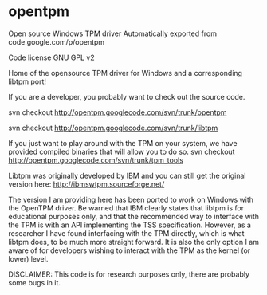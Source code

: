 # opentpm  
Open source Windows TPM driver 
Automatically exported from code.google.com/p/opentpm

Code license
GNU GPL v2 

Home of the opensource TPM driver for Windows and a corresponding libtpm port!

If you are a developer, you probably want to check out the source code.

svn checkout http://opentpm.googlecode.com/svn/trunk/opentpm

svn checkout http://opentpm.googlecode.com/svn/trunk/libtpm

If you just want to play around with the TPM on your system, we have provided compiled binaries that will allow you to do so. svn checkout http://opentpm.googlecode.com/svn/trunk/tpm_tools

Libtpm was originally developed by IBM and you can still get the original version here: http://ibmswtpm.sourceforge.net/

The version I am providing here has been ported to work on Windows with the OpenTPM driver. Be warned that IBM clearly states that libtpm is for educational purposes only, and that the recommended way to interface with the TPM is with an API implementing the TSS specification. However, as a researcher I have found interfacing with the TPM directly, which is what libtpm does, to be much more straight forward. It is also the only option I am aware of for developers wishing to interact with the TPM as the kernel (or lower) level.

DISCLAIMER: This code is for research purposes only, there are probably some bugs in it. 
